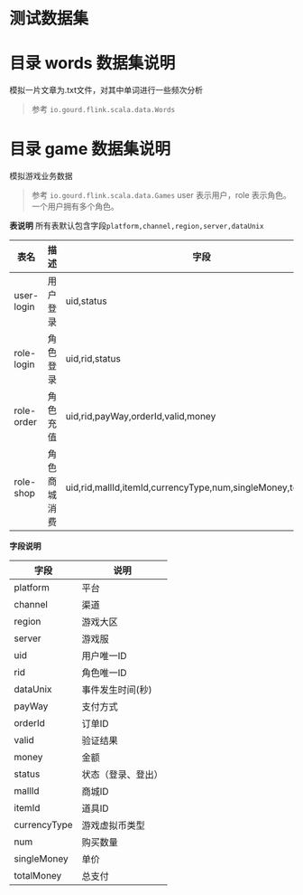# 测试数据集

# 目录 words 数据集说明
模拟一片文章为.txt文件，对其中单词进行一些频次分析
>参考 `io.gourd.flink.scala.data.Words`
# 目录 game 数据集说明
模拟游戏业务数据
>参考 `io.gourd.flink.scala.data.Games`
>user 表示用户，role 表示角色。一个用户拥有多个角色。

**表说明**
所有表默认包含字段`platform,channel,region,server,dataUnix`

|表名|描述|字段|
|---|---|---|
|user-login|用户登录|uid,status|
|role-login|角色登录|uid,rid,status|
|role-order|角色充值|uid,rid,payWay,orderId,valid,money|
|role-shop|角色商城消费|uid,rid,mallId,itemId,currencyType,num,singleMoney,totalMoney|


**字段说明**

|字段|说明|
|---|---|
|platform  |平台|
|channel   |渠道|
|region    |游戏大区|
|server    |游戏服|
|uid       |用户唯一ID|
|rid       |角色唯一ID|
|dataUnix |事件发生时间(秒)|
|payWay     |支付方式|
|orderId    |订单ID|
|valid      |验证结果|
|money      |金额|
|status    |状态（登录、登出）|
|mallId   |商城ID|
|itemId   |道具ID|
|currencyType |游戏虚拟币类型|
|num           |购买数量|
|singleMoney  |单价|
|totalMoney   |总支付|
